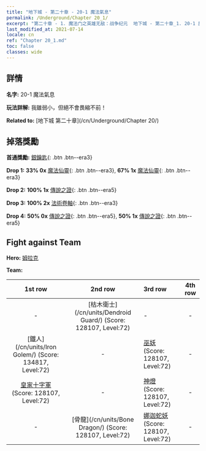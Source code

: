 ```yaml
---
title: "地下城 - 第二十章 - 20-1 魔法氣息"
permalink: /Underground/Chapter 20_1/
excerpt: "第二十章 - 1. 魔法门之英雄无敌：战争纪元  地下城 - 第二十章_1. 20-1 魔法氣息"
last_modified_at: 2021-07-14
locale: cn
ref: "Chapter 20_1.md"
toc: false
classes: wide
---
```


## 詳情

 **名字:** 20-1 魔法氣息

 **玩法詳解:**       我雖弱小，但絕不會畏縮不前！

 **Related to:** [地下城 第二十章](/cn/Underground/Chapter 20/)

## 掉落獎勵

 **首通獎勵:** [銀鑰匙](/cn/Items/con_693/){: .btn .btn--era3}

 **Drop 1:** **33% 0x** [魔法仙靈](/cn/Items/unt_262/){: .btn .btn--era3}, **67% 1x** [魔法仙靈](/cn/Items/unt_262/){: .btn .btn--era3}

 **Drop 2:** **100% 1x** [傳說之證](/cn/Items/mat_81/){: .btn .btn--era5}

 **Drop 3:** **100% 2x** [法術卷軸](/cn/Items/con_694/){: .btn .btn--era3}

 **Drop 4:** **50% 0x** [傳說之證](/cn/Items/mat_74/){: .btn .btn--era5}, **50% 1x** [傳說之證](/cn/Items/mat_74/){: .btn .btn--era5}


## Fight against Team
 **Hero:** [姆拉克](/cn/heroes/Mullich/)

 **Team:**


  | 1st row | 2nd row | 3rd row | 4th row |
  |:----:|:----:|:----|:----:|
  | - | [枯木衛士](/cn/units/Dendroid Guard/) (Score: 128107, Level:72)  | - | - |
  | [鐵人](/cn/units/Iron Golem/) (Score: 134817, Level:72)  | - | [巫妖](/cn/units/Lich/) (Score: 128107, Level:72)  | - |
  | [皇家十字軍](/cn/units/Swordsman/) (Score: 128107, Level:72)  | - | [神燈](/cn/units/Genie/) (Score: 128107, Level:72)  | - |
  | - | [骨龍](/cn/units/Bone Dragon/) (Score: 128107, Level:72)  | [娜迦蛇妖](/cn/units/Naga/) (Score: 128107, Level:72)  | - |


